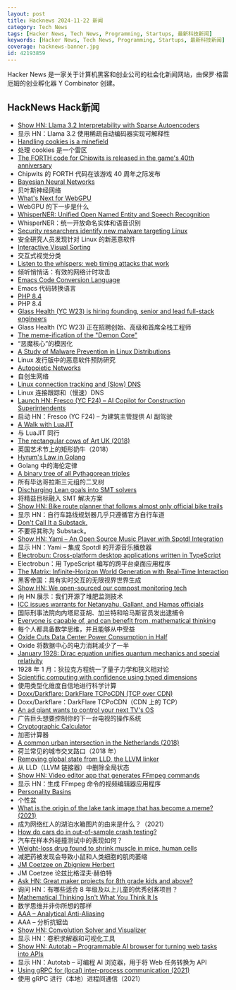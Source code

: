```yaml
---
layout: post
title: Hacknews 2024-11-22 新闻
category: Tech News
tags: [Hacker News, Tech News, Programming, Startups, 最新科技新闻]
keywords: [Hacker News, Tech News, Programming, Startups, 最新科技新闻]
coverage: hacknews-banner.jpg
id: 42193859
---
```


Hacker News 是一家关于计算机黑客和创业公司的社会化新闻网站，由保罗·格雷厄姆的创业孵化器 Y Combinator 创建。

## HackNews Hack新闻

- [Show HN: Llama 3.2 Interpretability with Sparse Autoencoders](https://github.com/PaulPauls/llama3_interpretability_sae)
- 显示 HN：Llama 3.2 使用稀疏自动编码器实现可解释性
- [Handling cookies is a minefield](https://grayduck.mn/2024/11/21/handling-cookies-is-a-minefield/)
- 处理 cookies 是一个雷区
- [The FORTH code for Chipwits is released in the game's 40th anniversary](https://chipwits.com/2024/11/16/chipwits-40th-birthday-original-forth-code-open-sourced/)
- Chipwits 的 FORTH 代码在该游戏 40 周年之际发布
- [Bayesian Neural Networks](https://www.cs.toronto.edu/~duvenaud/distill_bayes_net/public/)
- 贝叶斯神经网络
- [What's Next for WebGPU](https://developer.chrome.com/blog/next-for-webgpu)
- WebGPU 的下一步是什么
- [WhisperNER: Unified Open Named Entity and Speech Recognition](https://arxiv.org/abs/2409.08107)
- WhisperNER：统一开放命名实体和语音识别
- [Security researchers identify new malware targeting Linux](https://www.welivesecurity.com/en/eset-research/unveiling-wolfsbane-gelsemiums-linux-counterpart-to-gelsevirine/)
- 安全研究人员发现针对 Linux 的新恶意软件
- [Interactive Visual Sorting](https://mszula.github.io/visual-sorting/)
- 交互式视觉分类
- [Listen to the whispers: web timing attacks that work](https://portswigger.net/research/listen-to-the-whispers-web-timing-attacks-that-actually-work)
- 倾听悄悄话：有效的网络计时攻击
- [Emacs Code Conversion Language](https://emacsninja.com/posts/code-conversion-language.html)
- Emacs 代码转换语言
- [PHP 8.4](https://www.php.net/releases/8.4/en.php)
- PHP 8.4
- [Glass Health (YC W23) is hiring founding, senior and lead full-stack engineers](https://jobs.lever.co/glass-health-inc?team=Product%20%26%20Engineering)
- Glass Health (YC W23) 正在招聘创始、高级和首席全栈工程师
- [The meme-ification of the "Demon Core"](https://doomsdaymachines.net/p/the-meme-ification-of-the-demon-core)
- “恶魔核心”的模因化
- [A Study of Malware Prevention in Linux Distributions](https://arxiv.org/abs/2411.11017)
- Linux 发行版中的恶意软件预防研究
- [Autopoietic Networks](https://gbragafibra.github.io/2024/10/08/autopoietic_nets.html)
- 自创生网络
- [Linux connection tracking and (Slow) DNS](https://kb.isc.org/docs/aa-01183)
- Linux 连接跟踪和（慢速）DNS
- [Launch HN: Fresco (YC F24) – AI Copilot for Construction Superintendents]()
- 启动 HN：Fresco (YC F24) – 为建筑主管提供 AI 副驾驶
- [A Walk with LuaJIT](https://www.polarsignals.com/blog/posts/2024/11/13/lua-unwinding)
- 与 LuaJIT 同行
- [The rectangular cows of Art UK (2018)](https://artuk.org/discover/stories/the-rectangular-cows-of-art-uk)
- 英国艺术节上的矩形奶牛（2018）
- [Hyrum's Law in Golang](https://abenezer.org/blog/hyrum-law-in-golang)
- Golang 中的海伦定律
- [A binary tree of all Pythagorean triples](https://richardt.io/stereo_stern/)
- 所有毕达哥拉斯三元组的二叉树
- [Discharging Lean goals into SMT solvers](https://github.com/ufmg-smite/lean-smt)
- 将精益目标融入 SMT 解决方案
- [Show HN: Bike route planner that follows almost only official bike trails](https://trailimap.com/)
- 显示 HN：自行车路线规划器几乎只遵循官方自行车道
- [Don't Call It a Substack.](https://www.anildash.com//2024/11/19/dont-call-it-a-substack/)
- 不要将其称为 Substack。
- [Show HN: Yami – An Open Source Music Player with Spotdl Integration](https://github.com/DevER-M/yami)
- 显示 HN：Yami – 集成 Spotdl 的开源音乐播放器
- [Electrobun: Cross-platform desktop applications written in TypeScript](https://electrobun.dev/)
- Electrobun：用 TypeScript 编写的跨平台桌面应用程序
- [The Matrix: Infinite-Horizon World Generation with Real-Time Interaction](https://thematrix1999.github.io/)
- 黑客帝国：具有实时交互的无限视界世界生成
- [Show HN: We open-sourced our compost monitoring tech](https://github.com/gtls64/MontyHome-Hackers-Guide)
- 向 HN 展示：我们开源了堆肥监测技术
- [ICC issues warrants for Netanyahu, Gallant, and Hamas officials](https://www.icc-cpi.int/news/situation-state-palestine-icc-pre-trial-chamber-i-rejects-state-israels-challenges)
- 国际刑事法院向内塔尼亚胡、加兰特和哈马斯官员发出逮捕令
- [Everyone is capable of, and can benefit from, mathematical thinking](https://www.quantamagazine.org/mathematical-thinking-isnt-what-you-think-it-is-20241118/)
- 每个人都具备数学思维，并且能够从中受益
- [Oxide Cuts Data Center Power Consumption in Half](https://oxide.computer/blog/how-oxide-cuts-data-center-power-consumption-in-half)
- Oxide 将数据中心的电力消耗减少了一半
- [January 1928: Dirac equation unifies quantum mechanics and special relativity](https://www.aps.org/apsnews/2024/11/mathematical-intuition-dirac-quantum-mechanics)
- 1928 年 1 月：狄拉克方程统一了量子力学和狭义相对论
- [Scientific computing with confidence using typed dimensions](https://laurentrdc.xyz/posts/typed-dimensions.html)
- 使用类型化维度自信地进行科学计算
- [Doxx/Darkflare: DarkFlare TCPoCDN (TCP over CDN)](https://github.com/doxx/darkflare)
- Doxx/Darkflare：DarkFlare TCPoCDN（CDN 上的 TCP）
- [An ad giant wants to control your next TV's OS](https://arstechnica.com/gadgets/2024/11/an-ad-giant-wants-to-control-your-next-tvs-operating-system/)
- 广告巨头想要控制你的下一台电视的操作系统
- [Cryptographic Calculator](https://zka.lc/)
- 加密计算器
- [A common urban intersection in the Netherlands (2018)](https://bicycledutch.wordpress.com/2018/02/20/a-common-urban-intersection-in-the-netherlands/)
- 荷兰常见的城市交叉路口（2018 年）
- [Removing global state from LLD, the LLVM linker](https://maskray.me/blog/2024-11-17-removing-global-state-from-lld)
- 从 LLD（LLVM 链接器）中删除全局状态
- [Show HN: Video editor app that generates FFmpeg commands](https://newbeelearn.com/tools/videoeditor/)
- 显示 HN：生成 FFmpeg 命令的视频编辑器应用程序
- [Personality Basins](https://near.blog/personality-basins/)
- 个性盆
- [What is the origin of the lake tank image that has become a meme? (2021)](https://history.stackexchange.com/questions/57033/what-is-the-origin-of-the-lake-tank-image-that-has-become-a-meme)
- 成为网络红人的湖泊水箱图片的由来是什么？（2021）
- [How do cars do in out-of-sample crash testing?](https://danluu.com/car-safety/)
- 汽车在样本外碰撞测试中的表现如何？
- [Weight-loss drug found to shrink muscle in mice, human cells](https://www.ualberta.ca/en/folio/2024/11/weight-loss-drug-found-to-shrink-heart-muscle.html)
- 减肥药被发现会导致小鼠和人类细胞的肌肉萎缩
- [JM Coetzee on Zbigniew Herbert](https://www.telegraph.co.uk/books/authors/jm-coetzee-zbigniew-herbert-poetry-penguin-modern-classics/)
- JM Coetzee 论兹比格涅夫·赫伯特
- [Ask HN: Great maker projects for 8th grade kids and above?]()
- 询问 HN：有哪些适合 8 年级及以上儿童的优秀创客项目？
- [Mathematical Thinking Isn't What You Think It Is](https://www.quantamagazine.org/mathematical-thinking-isnt-what-you-think-it-is-20241118/)
- 数学思维并非你所想的那样
- [AAA – Analytical Anti-Aliasing](https://blog.frost.kiwi/analytical-anti-aliasing/)
- AAA – 分析抗锯齿
- [Show HN: Convolution Solver and Visualizer](https://convolution-solver.ybouane.com/)
- 显示 HN：卷积求解器和可视化工具
- [Show HN: Autotab – Programmable AI browser for turning web tasks into APIs]()
- 显示 HN：Autotab – 可编程 AI 浏览器，用于将 Web 任务转换为 API
- [Using gRPC for (local) inter-process communication (2021)](https://www.mpi-hd.mpg.de/personalhomes/fwerner/research/2021/09/grpc-for-ipc/)
- 使用 gRPC 进行（本地）进程间通信（2021）


